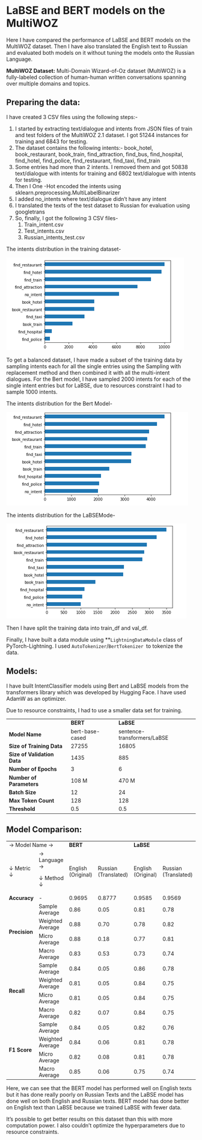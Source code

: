 # LaBSE and BERT models on the MultiWOZ
Here I have compared the performance of LaBSE and BERT models on the MultiWOZ dataset. Then I have also translated the English text to Russian and evaluated both models on it without tuning the models onto the Russian Language. 

**MultiWOZ Dataset:** Multi-Domain Wizard-of-Oz dataset (MultiWOZ) is a fully-labeled collection of human-human written conversations spanning over multiple domains and topics.

## Preparing the data:

I have created 3 CSV files using the following steps:-



1. I started by extracting text/dialogue and intents from JSON files of train and test folders of the MultiWOZ 2.1 dataset. I got 51244 instances for training and 6843  for testing.
2. The dataset contains the following intents:- book_hotel, book_restaurant, book_train, find_attraction, find_bus, find_hospital, find_hotel, find_police, find_restaurant, find_taxi, find_train
3. Some entries had more than 2 intents. I removed them and got  50838 text/dialogue with intents for training and 6802 text/dialogue with intents for testing. 
4. Then I One -Hot encoded the intents using sklearn.preprocessing.MultiLabelBinarizer 
5. I added no_intents where text/dialogue didn’t have any intent
6. I translated the texts of the test dataset to Russian for evaluation using googletrans
7. So, finally, I got the following 3 CSV files-
    1. Train_intent.csv
    2. Test_intents.csv
    3. Russian_intents_test.csv

The intents distribution in the training dataset-

![alt_text](images/image1.png "image_tooltip")


To get a balanced dataset, I have made a subset of the training data by sampling intents each for all the single entries using the Sampling with replacement method and then combined it with all the multi-intent dialogues. For the Bert model, I have sampled 2000 intents for each of the single intent entries but for LaBSE, due to resources constraint I had to sample 1000 intents. 

The intents distribution for the Bert Model-


![alt_text](images/image2.png "image_tooltip")


The intents distribution for the LaBSEMode-



![alt_text](images/image3.png "image_tooltip")


Then I have split the training data into train_df and val_df.

Finally, I have built a data module using **<code>LightningDataModule</code></strong> class of PyTorch-Lightning. I used <code>AutoTokenizer</code>/<code>BertTokenizer </code>to tokenize the data.
  
  
## Models:

I have built IntentClassifier models using Bert and LaBSE models from the transformers library which was developed by Hugging Face. I have used AdamW as an optimizer.

Due to resource constraints, I had to use a smaller data set for training. 


<table>
  <tr>
   <td>
   </td>
   <td><strong>BERT</strong>
   </td>
   <td><strong>LaBSE</strong>
   </td>
  </tr>
  <tr>
   <td><strong>Model Name</strong>
   </td>
   <td>bert-base-cased
   </td>
   <td>sentence-transformers/LaBSE
   </td>
  </tr>
  <tr>
   <td><strong>Size of Training Data</strong>
   </td>
   <td>27255
   </td>
   <td>16805
   </td>
  </tr>
  <tr>
   <td><strong>Size of Validation Data</strong>
   </td>
   <td>1435
   </td>
   <td>885
   </td>
  </tr>
  <tr>
   <td><strong>Number of Epochs</strong>
   </td>
   <td>3
   </td>
   <td>6
   </td>
  </tr>
  <tr>
   <td><strong>Number of Parameters</strong>
   </td>
   <td>108 M
   </td>
   <td>470 M
   </td>
  </tr>
  <tr>
   <td><strong>Batch Size</strong>
   </td>
   <td>12
   </td>
   <td>24
   </td>
  </tr>
  <tr>
   <td><strong>Max Token Count</strong>
   </td>
   <td>128
   </td>
   <td>128
   </td>
  </tr>
  <tr>
   <td><strong>Threshold</strong>
   </td>
   <td>0.5
   </td>
   <td>0.5
   </td>
  </tr>
</table>


  
 ## Model Comparison:


<table>
  <tr>
   <td colspan="2" >→ Model Name →
   </td>
   <td colspan="2" ><strong>BERT</strong>
   </td>
   <td colspan="2" ><strong>LaBSE</strong>
   </td>
  </tr>
  <tr>
   <td>↓ Metric ↓
   </td>
   <td>→ Language →
<p>
↓ Method ↓
   </td>
   <td>English (Original)
   </td>
   <td>Russian (Translated)
   </td>
   <td>English (Original)
   </td>
   <td>Russian (Translated)
   </td>
  </tr>
  <tr>
   <td><strong>Accuracy</strong>
   </td>
   <td>-
   </td>
   <td>0.9695
   </td>
   <td>0.8777
   </td>
   <td>0.9585
   </td>
   <td>0.9569
   </td>
  </tr>
  <tr>
   <td rowspan="4" ><strong>Precision</strong>
   </td>
   <td>Sample Average
   </td>
   <td>0.86
   </td>
   <td>0.05
   </td>
   <td>0.81
   </td>
   <td>0.78
   </td>
  </tr>
  <tr>
   <td>Weighted Average
   </td>
   <td>0.88
   </td>
   <td>0.70
   </td>
   <td>0.78
   </td>
   <td>0.82
   </td>
  </tr>
  <tr>
   <td>Micro Average
   </td>
   <td>0.88
   </td>
   <td>0.18
   </td>
   <td>0.77
   </td>
   <td>0.81
   </td>
  </tr>
  <tr>
   <td>Macro Average
   </td>
   <td>0.83
   </td>
   <td>0.53
   </td>
   <td>0.73
   </td>
   <td>0.74
   </td>
  </tr>
  <tr>
   <td rowspan="4" ><strong>Recall</strong>
   </td>
   <td>Sample Average
   </td>
   <td>0.84
   </td>
   <td>0.05
   </td>
   <td>0.86
   </td>
   <td>0.78
   </td>
  </tr>
  <tr>
   <td>Weighted Average
   </td>
   <td>0.81
   </td>
   <td>0.05
   </td>
   <td>0.84
   </td>
   <td>0.75
   </td>
  </tr>
  <tr>
   <td>Micro Average
   </td>
   <td>0.81
   </td>
   <td>0.05
   </td>
   <td>0.84
   </td>
   <td>0.75
   </td>
  </tr>
  <tr>
   <td>Macro Average
   </td>
   <td>0.82
   </td>
   <td>0.07
   </td>
   <td>0.84
   </td>
   <td>0.75
   </td>
  </tr>
  <tr>
   <td rowspan="4" ><strong>F1 Score</strong>
   </td>
   <td>Sample Average
   </td>
   <td>0.84
   </td>
   <td>0.05
   </td>
   <td>0.82
   </td>
   <td>0.76
   </td>
  </tr>
  <tr>
   <td>Weighted Average
   </td>
   <td>0.84
   </td>
   <td>0.06
   </td>
   <td>0.81
   </td>
   <td>0.78
   </td>
  </tr>
  <tr>
   <td>Micro Average
   </td>
   <td>0.82
   </td>
   <td>0.08
   </td>
   <td>0.81
   </td>
   <td>0.78
   </td>
  </tr>
  <tr>
   <td>Macro Average
   </td>
   <td>0.85
   </td>
   <td>0.06
   </td>
   <td>0.75
   </td>
   <td>0.74
   </td>
  </tr>
</table>


Here, we can see that the BERT model has performed well on English texts but it has done really poorly on Russian Texts and the LaBSE model has done well on both English and Russian texts. BERT model has done better on English text than LaBSE because we trained LaBSE with fewer data. 

It’s possible to get better results on this dataset than this with more computation power. I also couldn’t optimize the hyperparameters due to resource constraints. 
